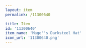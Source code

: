 ```yaml
---
layout: item
permalink: /11300640

title: Item
id: '11300640'
item_name: 'Mage''s Darksteel Hat'
icon_url: '11300640.png'
---
```

